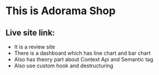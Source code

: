 # This is Adorama Shop
## Live site link: 
* It is a review site
* There is a dashboard which has line chart and bar chart
* Also has theory part about Context Api and Semantic tag
* Also use custom hook and destructuring 